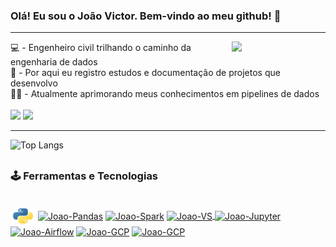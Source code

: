 ### Olá! Eu sou o João Victor. Bem-vindo ao meu github! 👋
<hr><img align="right" width="150" src="https://binarycomputers.org/wp-content/uploads/2023/02/giphy.gif"/>
<div style="display: inline_block">
💻 - Engenheiro civil trilhando o caminho da engenharia de dados <br>
📝 - Por aqui eu registro estudos e documentação de projetos que desenvolvo <br>
👨‍💻 - Atualmente aprimorando meus conhecimentos em pipelines de dados
</div>

<div style="display: inline_block"><br>
  <a href="mailto:joaovicb.rodrigues@gmail.com" target="_blank"><img src="https://img.shields.io/badge/Gmail-D14836?style=for-the-badge&logo=gmail&logoColor=white" target="_blank"></a>
  <a href="https://www.linkedin.com/in/joao-victorbr/" target="_blank"><img src="https://img.shields.io/badge/-LinkedIn-%230077B5?style=for-the-badge&logo=linkedin&logoColor=white" target="_blank"></a>
</div>
<hr>

![Top Langs](https://github-readme-stats.vercel.app/api/top-langs/?username=joao-victorbr&hide_progress=true)


  ##
### 🕹️ Ferramentas e Tecnologias
<div style="display: inline_block"><br>
  <a href="https://www.python.org/" target="_blank"><img align="center" alt="Joao-Python" height="30" width="40" src="https://raw.githubusercontent.com/devicons/devicon/master/icons/python/python-original.svg"></a>
  <a href="https://pandas.pydata.org/" target="_blank"><img align="center" alt="Joao-Pandas" height="30" width="40" src="https://cdn.jsdelivr.net/gh/devicons/devicon@latest/icons/pandas/pandas-original.svg"></a>
  <a href="https://spark.apache.org/" target="_blank"><img align="center" alt="Joao-Spark" height="30" width="40" src="https://cdn.jsdelivr.net/gh/devicons/devicon@latest/icons/apachespark/apachespark-original.svg"></a>
  <a href="https://code.visualstudio.com/" target="_blank"><img align="center" alt="Joao-VS" height="30" width="40" src="https://cdn.jsdelivr.net/gh/devicons/devicon@latest/icons/vscode/vscode-original.svg">
  <a href="https://jupyter.org/" target="_blank"><img align="center" alt="Joao-Jupyter" height="30" width="40" src="https://cdn.jsdelivr.net/gh/devicons/devicon@latest/icons/jupyter/jupyter-original-wordmark.svg"></a>
  <a href="https://airflow.apache.org/" target="_blank"><img align="center" alt="Joao-Airflow" height="30" width="40" src="https://cdn.jsdelivr.net/gh/devicons/devicon@latest/icons/apacheairflow/apacheairflow-original.svg"></a>
  <a href="https://cloud.google.com/" target="_blank"><img align="center" alt="Joao-GCP" height="30" width="40" src="https://cdn.jsdelivr.net/gh/devicons/devicon@latest/icons/googlecloud/googlecloud-original.svg"></a>
  <a href="https://www.postgresql.org/" target="_blank"><img align="center" alt="Joao-GCP" height="30" width="40" src="https://cdn.jsdelivr.net/gh/devicons/devicon@latest/icons/postgresql/postgresql-original.svg"></a>
</div>

<!---
![Anurag's GitHub stats](https://github-readme-stats.vercel.app/api?username=joao-victorbr&show_icons=true&theme=transparent)
-->


